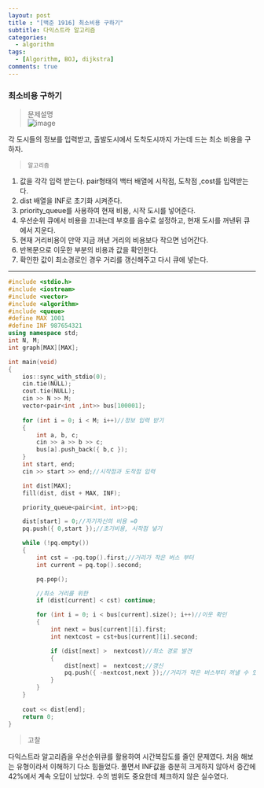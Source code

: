 ```yaml
---
layout: post
title : "[백준 1916] 최소비용 구하기"
subtitle: 다익스트라 알고리즘
categories:
  - algorithm
tags:
  - [Algorithm, BOJ, dijkstra]
comments: true
---
```


### 최소비용 구하기

> 문제설명   
![image](https://user-images.githubusercontent.com/55472510/117260876-7b29f800-ae8a-11eb-9adf-a1d1cb26d9f1.png)


각 도시들의 정보를 입력받고, 출발도시에서 도착도시까지 가는데 드는 최소 비용을 구하자.

> `알고리즘`
1. 값을 각각 입력 받는다. pair형태의 백터 배열에 시작점, 도착점 ,cost를 입력받는다.
2. dist 배열을 INF로 초기화 시켜준다.
3. priority_queue를 사용하여 현재 비용, 시작 도시를 넣어준다.
4. 우선순위 큐에서 비용을 끄내는데 부호를 음수로 설정하고, 현재 도시를 꺼낸뒤 큐에서 지운다.
5. 현재 거리비용이 만약 지금 꺼낸 거리의 비용보다 작으면 넘어간다.
6. 반복문으로 이웃한 부분의 비용과 값을 확인한다.
7. 확인한 값이 최소경로인 경우 거리를 갱신해주고 다시 큐에 넣는다.   
   
   
***
   
   

```cpp
#include <stdio.h>
#include <iostream>
#include <vector>
#include <algorithm>
#include <queue>
#define MAX 1001
#define INF 987654321
using namespace std;
int N, M;
int graph[MAX][MAX];

int main(void)
{
	ios::sync_with_stdio(0);
	cin.tie(NULL);
	cout.tie(NULL);
	cin >> N >> M;
	vector<pair<int ,int>> bus[100001];
	
	for (int i = 0; i < M; i++)//정보 입력 받기
	{
		int a, b, c;
		cin >> a >> b >> c;
		bus[a].push_back({ b,c });
	}
	int start, end;
	cin >> start >> end;//시작점과 도착점 입력

	int dist[MAX];
	fill(dist, dist + MAX, INF);

	priority_queue<pair<int, int>>pq;

	dist[start] = 0;//자기자신의 비용 =0
	pq.push({ 0,start });//초기비용, 시작점 넣기

	while (!pq.empty())
	{
		int cst = -pq.top().first;//거리가 작은 버스 부터 
		int current = pq.top().second;

		pq.pop();

		//최소 거리를 위한 
		if (dist[current] < cst) continue;

		for (int i = 0; i < bus[current].size(); i++)//이웃 확인
		{
			int next = bus[current][i].first;
			int nextcost = cst+bus[current][i].second;

			if (dist[next] >  nextcost)//최소 경로 발견
			{
				dist[next] =  nextcost;//갱신
				pq.push({ -nextcost,next });//거리가 작은 버스부터 꺼낼 수 있도록
			}
		}
	}
	
	cout << dist[end];
	return 0;
}

```   
> 고찰   

다익스트라 알고리즘을 우선순위큐를 활용하여 시간복잡도를 줄인 문제였다.
처음 해보는 유형이라서 이해하기 다소 힘들었다.
풀면서 INF값을 충분히 크게하지 않아서 중간에 42%에서 계속 오답이 났었다. 수의 범위도 중요한데 체크하지 않은 실수였다.

